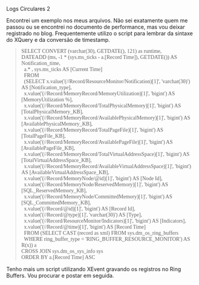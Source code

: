 <a link='https://blogs.msdn.microsoft.com/fcatae/2014/03/28/logs-circulares-2/'>Logs Circulares 2</a>
<p>Encontrei um exemplo nos meus arquivos. Não sei exatamente quem me passou ou se encontrei no documento de performance, mas vou deixar registrado no blog. Frequentemente utilizo o script para lembrar da sintaxe do XQuery e da conversão de timestamp.</p>  <blockquote>   <p><font face="Consolas">SELECT CONVERT (varchar(30), GETDATE(), 121) as runtime,       <br /> DATEADD (ms, -1 * (sys.ms_ticks - a.[Record Time]), GETDATE()) AS Notification_time,&#160; <br />&#160; a.* , sys.ms_ticks AS [Current Time]        <br />&#160; FROM         <br />&#160; (SELECT x.value('(//Record/ResourceMonitor/Notification)[1]', 'varchar(30)') AS [Notification_type],         <br />&#160; x.value('(//Record/MemoryRecord/MemoryUtilization)[1]', 'bigint') AS [MemoryUtilization %],         <br />&#160; x.value('(//Record/MemoryRecord/TotalPhysicalMemory)[1]', 'bigint') AS [TotalPhysicalMemory_KB],         <br />&#160; x.value('(//Record/MemoryRecord/AvailablePhysicalMemory)[1]', 'bigint') AS [AvailablePhysicalMemory_KB],         <br />&#160; x.value('(//Record/MemoryRecord/TotalPageFile)[1]', 'bigint') AS [TotalPageFile_KB],         <br />&#160; x.value('(//Record/MemoryRecord/AvailablePageFile)[1]', 'bigint') AS [AvailablePageFile_KB],         <br />&#160; x.value('(//Record/MemoryRecord/TotalVirtualAddressSpace)[1]', 'bigint') AS [TotalVirtualAddressSpace_KB],         <br />&#160; x.value('(//Record/MemoryRecord/AvailableVirtualAddressSpace)[1]', 'bigint') AS [AvailableVirtualAddressSpace_KB],         <br />&#160; x.value('(//Record/MemoryNode/@id)[1]', 'bigint') AS [Node Id],         <br />&#160; x.value('(//Record/MemoryNode/ReservedMemory)[1]', 'bigint') AS [SQL_ReservedMemory_KB],         <br />&#160; x.value('(//Record/MemoryNode/CommittedMemory)[1]', 'bigint') AS [SQL_CommittedMemory_KB],         <br />&#160; x.value('(//Record/@id)[1]', 'bigint') AS [Record Id],         <br />&#160; x.value('(//Record/@type)[1]', 'varchar(30)') AS [Type],         <br />&#160; x.value('(//Record/ResourceMonitor/Indicators)[1]', 'bigint') AS [Indicators],         <br />&#160; x.value('(//Record/@time)[1]', 'bigint') AS [Record Time]        <br />&#160; FROM (SELECT CAST (record as xml) FROM sys.dm_os_ring_buffers         <br />&#160; WHERE ring_buffer_type = 'RING_BUFFER_RESOURCE_MONITOR') AS R(x)) a         <br /> CROSS JOIN sys.dm_os_sys_info sys        <br /> ORDER BY a.[Record Time] ASC</font></p> </blockquote>  <p>Tenho mais um script utilizando XEvent gravando os registros no Ring Buffers. Vou procurar e postar em seguida.   </p>
